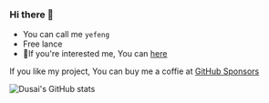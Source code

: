 
### Hi there 👋



- You can call me `yefeng`
- Free lance
- 💬If you're interested me, You can  [here](mailto:2951575706@qq.com)


If you like my project, You can buy me a coffie at [GitHub Sponsors](https://github.com/sponsors/lengyingmofeng)


![Dusai's GitHub stats](https://github-readme-stats.vercel.app/api?username=lengyingmofeng)

